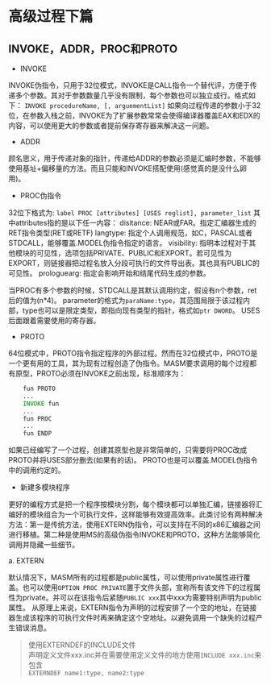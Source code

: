 # 高级过程下篇

## INVOKE，ADDR，PROC和PROTO

* INVOKE

INVOKE伪指令，只用于32位模式，INVOKE是CALL指令一个替代评，方便于传递多个参数。其对于参数数量几乎没有限制，每个参数也可以独立成行。格式如下：
`INVOKE procedureName, [, arguementList]`
如果向过程传递的参数小于32位，在参数入栈之前，INVOKE为了扩展参数常常会使得编译器覆盖EAX和EDX的内容，可以使用更大的参数或者提前保存寄存器来解决这一问题。

* ADDR

顾名思义，用于传递对象的指针，传递给ADDR的参数必须是汇编时参数，不能够使用基址+偏移量的方法。而且只能和INVOKE搭配使用(感觉真的是没什么卵用)。

* PROC伪指令

32位下格式为:
`label PROC [attributes] [USES reglist], parameter_list`
其中attributes指的是以下任一内容：
disitance: NEAR或FAR。指定汇编器生成的RET指令类型(RET或RETF)
langtype: 指定个人调用规范，如C，PASCAL或者STDCALL，能够覆盖.MODEL伪指令指定的语言。
visibility: 指明本过程对于其他模块的可见性，选项包括PRIVATE、PUBLIC和EXPORT。若可见性为EXPORT，则链接器把过程名放入分段可执行的文件导出表。其也具有PUBLIC的可见性。
prologuearg: 指定会影响开始和结尾代码生成的参数。

当PROC有多个参数的时候，STDCALL是其默认调用约定，假设有n个参数，ret后的值为(n*4)。
parameter的格式为`paraName:type`，其范围局限于该过程内部，type也可以是限定类型，即指向现有类型的指针，格式如`ptr DWORD`。
USES后面跟着需要使用的寄存器。

* PROTO

64位模式中，PROTO指令指定程序的外部过程。然而在32位模式中，PROTO是一个更有用的工具，其为现有过程创造了伪指令。MASM要求调用的每个过程都有原型，PROTO必须在INVOKE之前出现，标准顺序为：

```asm
    fun PROTO
    ...
    INVOKE fun
    ...
    fun PROC
    ...
    fun ENDP
```

如果已经编写了一个过程，创建其原型也是非常简单的，只需要将PROC改成PROTO并将USES部分删去(如果有的话)。
PROTO也是可以覆盖.MODEL伪指令中的调用约定的。

* 新建多模块程序

更好的编程方式是把一个程序按模块分割，每个模块都可以单独汇编，链接器将汇编好的模块组合为一个可执行文件，这样能够有效提高效率。此类讨论有两种解决方法：第一是传统方法，使用EXTERN伪指令，可以支持在不同的x86汇编器之间进行移植。第二种是使用MS的高级伪指令INVOKE和PROTO，这种方法能够简化调用并隐藏一些细节。

a. EXTERN

默认情况下，MASM所有的过程都是public属性，可以使用private属性进行覆盖。也可以使用`OPTION PROC PRIVATE`置于文件头部，宣称所有该文件下的过程属性为private。并可以在该指令后紧随`PUBLIC xxx`其中xxx为需要特别声明为public属性。
从原理上来说，EXTERN指令为声明的过程安排了一个空的地址，在链接器生成该程序的可执行文件时再来确定这个空地址。以避免调用一个缺失的过程产生错误消息。

> 使用EXTERNDEF的INCLUDE文件  
> 声明定义文件xxx.inc并在需要使用定义文件的地方使用`INCLUDE xxx.inc`来包含  
> `EXTERNDEF name1:type, name2:type`  
> 



